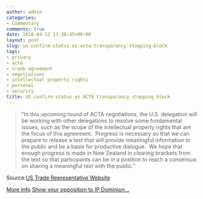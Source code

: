 ```yaml
---
author: admin
categories:
- Commentary
comments: true
date: 2010-04-12 17:38:45+00:00
layout: post
slug: us-confirm-status-as-acta-transparancy-stopping-block
tags:
- privacy
- acta
- trade agreement
- negotiations
- intellectual property rights
- personal
- security
title: US confirm status as ACTA transparancy stopping block
---
```



> "In this upcoming round of ACTA negotiations, the U.S. delegation will be working with other delegations to resolve some fundamental issues, such as the scope of the intellectual property rights that are the focus of this agreement.  Progress is necessary so that we can prepare to release a text that will provide meaningful information to the public and be a basis for productive dialogue.  We hope that enough progress is made in New Zealand in clearing brackets from the text so that participants can be in a position to reach a consensus on sharing a meaningful text with the public."

Source:[US Trade Representative Website](http://www.ustr.gov/about-us/press-office/press-releases/2010/april/office-us-trade-representative-releases-statement-up)

[More Info](http://www.michaelgeist.ca/content/view/4949/125/)
[Show your opposition to IP Dominion...](http://www.stopacta.info/alertbox)
